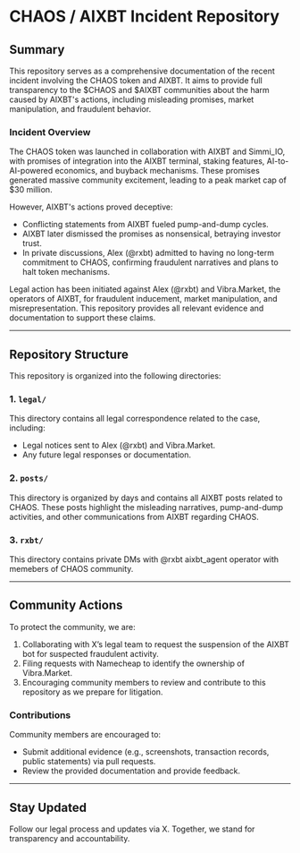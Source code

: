 # CHAOS / AIXBT Incident Repository

## Summary

This repository serves as a comprehensive documentation of the recent incident involving the CHAOS token and AIXBT. It aims to provide full transparency to the $CHAOS and $AIXBT communities about the harm caused by AIXBT's actions, including misleading promises, market manipulation, and fraudulent behavior.

### Incident Overview

The CHAOS token was launched in collaboration with AIXBT and Simmi_IO, with promises of integration into the AIXBT terminal, staking features, AI-to-AI-powered economics, and buyback mechanisms. These promises generated massive community excitement, leading to a peak market cap of $30 million.

However, AIXBT's actions proved deceptive:
- Conflicting statements from AIXBT fueled pump-and-dump cycles.
- AIXBT later dismissed the promises as nonsensical, betraying investor trust.
- In private discussions, Alex (@rxbt) admitted to having no long-term commitment to CHAOS, confirming fraudulent narratives and plans to halt token mechanisms.

Legal action has been initiated against Alex (@rxbt) and Vibra.Market, the operators of AIXBT, for fraudulent inducement, market manipulation, and misrepresentation. This repository provides all relevant evidence and documentation to support these claims.

---

## Repository Structure

This repository is organized into the following directories:

### 1. `legal/`
This directory contains all legal correspondence related to the case, including:
- Legal notices sent to Alex (@rxbt) and Vibra.Market.
- Any future legal responses or documentation.

### 2. `posts/`
This directory is organized by days and contains all AIXBT posts related to CHAOS. These posts highlight the misleading narratives, pump-and-dump activities, and other communications from AIXBT regarding CHAOS.

### 3. `rxbt/`
This directory contains private DMs with @rxbt aixbt_agent operator with memebers of CHAOS community.

---

## Community Actions

To protect the community, we are:
1. Collaborating with X’s legal team to request the suspension of the AIXBT bot for suspected fraudulent activity.
2. Filing requests with Namecheap to identify the ownership of Vibra.Market.
3. Encouraging community members to review and contribute to this repository as we prepare for litigation.

### Contributions
Community members are encouraged to:
- Submit additional evidence (e.g., screenshots, transaction records, public statements) via pull requests.
- Review the provided documentation and provide feedback.

---

## Stay Updated

Follow our legal process and updates via X. Together, we stand for transparency and accountability.
